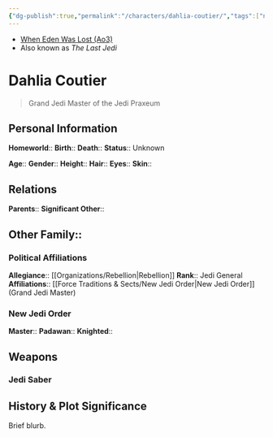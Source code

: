 ```yaml
---
{"dg-publish":true,"permalink":"/characters/dahlia-coutier/","tags":["newjediorder","jedipraxeum","resistance","forcesensitive"],"noteIcon":"saber1"}
---
```


- [When Eden Was Lost (Ao3)](https://archiveofourown.org/works/19334440)
- Also known as *The Last Jedi*
# Dahlia Coutier
>Grand Jedi Master of the Jedi Praxeum

## Personal Information

**Homeworld**:: 
**Birth**:: 
**Death**:: 
**Status**::  Unknown

**Age**:: 
**Gender**:: 
**Height**:: 
**Hair**:: 
**Eyes**:: 
**Skin**:: 

## Relations

**Parents**:: 
**Significant Other**::

**Other Family**::
- 

### Political Affiliations

**Allegiance**::  [[Organizations/Rebellion\|Rebellion]]
**Rank**::  Jedi General
**Affiliations**::  [[Force Traditions & Sects/New Jedi Order\|New Jedi Order]] (Grand Jedi Master)

### New Jedi Order

**Master**:: 
**Padawan**:: 
**Knighted**:: 
## Weapons

### Jedi Saber


## History & Plot Significance

Brief blurb.